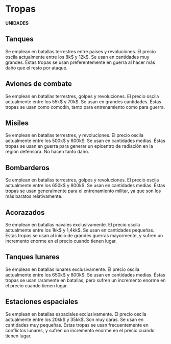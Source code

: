 # Tropas

**UNIDADES**

## Tanques
Se emplean en batallas terrestres entre países y revoluciones. El precio oscila actualmente entre los 8k$ y 12k$. Se usan en cantidades muy grandes. Éstas tropas se usan preferentemente en guerra al hacer más daño que el resto por ataque.

## Aviones de combate
Se emplean en batallas terrestres, golpes y revoluciones. El precio oscila actualmente entre los 55k$ y 70k$. Se usan en grandes cantidades. Éstas tropas se usan como comodín, tanto para entrenamiento como para guerra.

## Misiles
Se emplean en batallas terrestres, y revoluciones. El precio oscila actualmente entre los 500k$ y 600k$. Se usan en cantidades medias. Éstas tropas se usan en guerra para generar un epicentro de radiación en la región defensora. No hacen tanto daño.

## Bombarderos
Se emplean en batallas terrestres, golpes y revoluciones. El precio oscila actualmente entre los 650k$ y 800k$. Se usan en cantidades medias. Éstas tropas se usan generalmente para el entrenamiento militar, ya que son los más baratos relativamente.

## Acorazados
Se emplean en batallas navales exclusivamente. El precio oscila actualmente entre los 1kk$ y 1,4kk$. Se usan en cantidades pequeñas. Éstas tropas se usan al inicio de grandes guerras mayormente, y sufren un incremento enorme en el precio cuando tienen lugar.

## Tanques lunares
Se emplean en batallas lunares exclusivamente. El precio oscila actualmente entre los 650k$ y 800k$. Se usan en cantidades medias. Éstas tropas se usan raramente en batallas, pero sufren un incremento enorme en el precio cuando tienen lugar.

## Estaciones espaciales
Se emplean en batallas espaciales exclusivamente. El precio oscila actualmente entre los 20kk$ y 35kk$. Son muy caras. Se usan en cantidades muy pequeñas. Éstas tropas se usan frecuentemente en conflictos lunares, y sufren un incremento enorme en el precio cuando tienen lugar.
